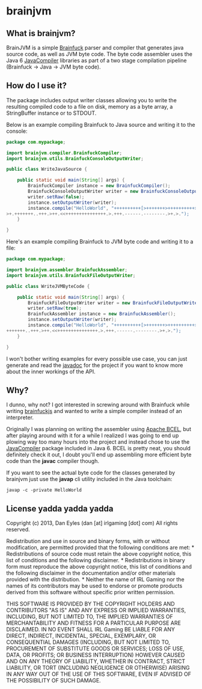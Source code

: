 brainjvm
========

## What is brainjvm?

BrainJVM is a simple [Brainfuck](http://en.wikipedia.org/wiki/Brainfuck) parser and compiler that generates java source code,
as well as JVM byte code. The byte code assembler uses the Java 6 [JavaCompiler](http://docs.oracle.com/javase/6/docs/api/javax/tools/JavaCompiler.html) libraries
as part of a two stage compilation pipeline (Brainfuck -> Java -> JVM byte code).

## How do I use it?

The package includes output writer classes allowing you to write the resulting compiled
code to a file on disk, memory as a byte array, a StringBuffer instance or to STDOUT.

Below is an example compiling Brainfuck to Java source and writing it to the console:

```java
package com.mypackage;

import brainjvm.compiler.BrainfuckCompiler;
import brainjvm.utils.BrainfuckConsoleOutputWriter;

public class WriteJavaSource {

    public static void main(String[] args) {
        BrainfuckCompiler instance = new BrainfuckCompiler();
        BrainfuckConsoleOutputWriter writer = new BrainfuckConsoleOutputWriter();
        writer.setRaw(false);
        instance.setOutputWriter(writer);
        instance.compile("HelloWorld", "++++++++++[>+++++++>++++++++++>+++>+<<<<-]>++.\ 
>+.+++++++..+++.>++.<<+++++++++++++++.>.+++.------.--------.>+.>.");
    }

}

```

Here's an example compiling Brainfuck to JVM byte code and writing it to a file:

```java
package com.mypackage;

import brainjvm.assembler.BrainfuckAssembler;
import brainjvm.utils.BrainfuckFileOutputWriter;

public class WriteJVMByteCode {

    public static void main(String[] args) {
        BrainfuckFileOutputWriter writer = new BrainfuckFileOutputWriter("HelloWorld", "/tmp/");
        writer.setRaw(true);
        BrainfuckAssembler instance = new BrainfuckAssembler();
        instance.setOutputWriter(writer);
        instance.compile("HelloWorld", "++++++++++[>+++++++>++++++++++>+++>+<<<<-]>++.>+.\
+++++++..+++.>++.<<+++++++++++++++.>.+++.------.--------.>+.>.");
    }

}
```

I won't bother writing examples for every possible use case, you can just generate
and read the [javadoc](http://en.wikipedia.org/wiki/Javadoc) for the project if you
want to know more about the inner workings of the API.

## Why?

I dunno, why not? I got interested in screwing around with Brainfuck while writing
[brainfuckjs](https://github.com/dan-eyles/brainfuckjs) and wanted to write a simple
compiler instead of an interpreter.

Originally I was planning on writing the assembler using [Apache BCEL](http://commons.apache.org/bcel/),
but after playing around with it for a while I realized I was going to end up plowing way too many hours
into the project and instead chose to use the [JavaCompiler](http://docs.oracle.com/javase/6/docs/api/javax/tools/JavaCompiler.html) package included in Java 6. BCEL is pretty neat,
you should definitely check it out, I doubt you'll end up assembling more efficient byte code than the **javac** compiler though.

If you want to see the actual byte code for the classes generated by brainjvm just use the **javap**
cli utility included in the Java toolchain:

```
javap -c -private HelloWorld
```

## License yadda yadda yadda

Copyright (c) 2013, Dan Eyles (dan [at] irlgaming [dot] com)
All rights reserved.

Redistribution and use in source and binary forms, with or without
modification, are permitted provided that the following conditions are met:
    * Redistributions of source code must retain the above copyright
      notice, this list of conditions and the following disclaimer.
    * Redistributions in binary form must reproduce the above copyright
      notice, this list of conditions and the following disclaimer in the
      documentation and/or other materials provided with the distribution.
    * Neither the name of IRL Gaming nor the
      names of its contributors may be used to endorse or promote products
      derived from this software without specific prior written permission.
 
THIS SOFTWARE IS PROVIDED BY THE COPYRIGHT HOLDERS AND CONTRIBUTORS "AS IS" AND
ANY EXPRESS OR IMPLIED WARRANTIES, INCLUDING, BUT NOT LIMITED TO, THE IMPLIED
WARRANTIES OF MERCHANTABILITY AND FITNESS FOR A PARTICULAR PURPOSE ARE
DISCLAIMED. IN NO EVENT SHALL IRL Gaming BE LIABLE FOR ANY
DIRECT, INDIRECT, INCIDENTAL, SPECIAL, EXEMPLARY, OR CONSEQUENTIAL DAMAGES
(INCLUDING, BUT NOT LIMITED TO, PROCUREMENT OF SUBSTITUTE GOODS OR SERVICES;
LOSS OF USE, DATA, OR PROFITS; OR BUSINESS INTERRUPTION) HOWEVER CAUSED AND
ON ANY THEORY OF LIABILITY, WHETHER IN CONTRACT, STRICT LIABILITY, OR TORT
(INCLUDING NEGLIGENCE OR OTHERWISE) ARISING IN ANY WAY OUT OF THE USE OF THIS
SOFTWARE, EVEN IF ADVISED OF THE POSSIBILITY OF SUCH DAMAGE.